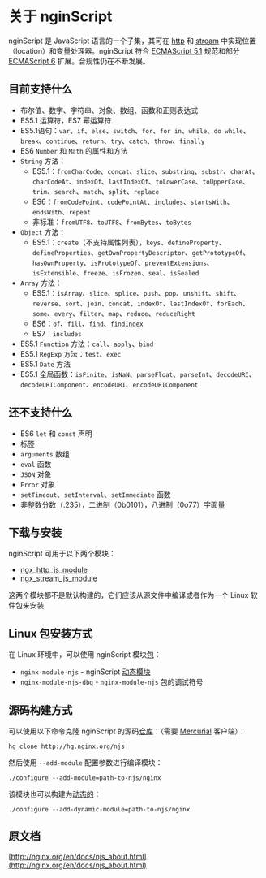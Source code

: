 # 关于 nginScript

nginScript 是 JavaScript 语言的一个子集，其可在 [http](http://nginx.org/en/docs/http/ngx_http_js_module.html) 和 [stream](http://nginx.org/en/docs/stream/ngx_stream_js_module.html) 中实现位置（location）和变量处理器。nginScript 符合 [ECMAScript 5.1](http://www.ecma-international.org/ecma-262/5.1/) 规范和部分 [ECMAScript 6](http://www.ecma-international.org/ecma-262/6.0/) 扩展。合规性仍在不断发展。

## 目前支持什么
- 布尔值、数字、字符串、对象、数组、函数和正则表达式
- ES5.1 运算符，ES7 幂运算符
- ES5.1语句：`var`、`if`、`else`、`switch`、`for`、`for in`、`while`、`do while`、`break`、`continue`、`return`、`try`、`catch`、`throw`、`finally`
- ES6 `Number` 和 `Math` 的属性和方法
- `String` 方法：
    - ES5.1：`fromCharCode`、`concat`、`slice`、`substring`、`substr`、`charAt`、`charCodeAt`、`indexOf`、`lastIndexOf`、`toLowerCase`、`toUpperCase`、`trim`、`search`、`match`、`split`、`replace`
    - ES6：`fromCodePoint`、`codePointAt`、`includes`、`startsWith`、`endsWith`、`repeat`
    - 非标准：`fromUTF8`、`toUTF8`、`fromBytes`、`toBytes`
- `Object` 方法：
    - ES5.1：`create`（不支持属性列表），`keys`、`defineProperty`、`defineProperties`、`getOwnPropertyDescriptor`、`getPrototypeOf`、`hasOwnProperty`、`isPrototypeOf`、`preventExtensions`、`isExtensible`、`freeze`、`isFrozen`、`seal`、`isSealed`
- `Array` 方法：
    - ES5.1：`isArray`、`slice`、`splice`、`push`、`pop`、`unshift`、`shift`、`reverse`、`sort`、`join`、`concat`、`indexOf`、`lastIndexOf`、`forEach`、`some`、`every`、`filter`、`map`、`reduce`、`reduceRight`
    - ES6：`of`、`fill`、`find`、`findIndex`
    - ES7：`includes`
- ES5.1 `Function` 方法：`call`、`apply`、`bind`
- ES5.1 `RegExp` 方法：`test`、`exec`
- ES5.1 `Date` 方法
- ES5.1 全局函数：`isFinite`、`isNaN`、`parseFloat`、`parseInt`、`decodeURI`、`decodeURIComponent`、`encodeURI`、`encodeURIComponent`

## 还不支持什么
- ES6 `let` 和 `const` 声明
- 标签
- `arguments` 数组
- `eval` 函数
- `JSON` 对象
- `Error` 对象
- `setTimeout`、`setInterval`、`setImmediate` 函数
- 非整数分数（.235），二进制（0b0101），八进制（0o77）字面量

## 下载与安装
nginScript 可用于以下两个模块：

- [ngx_http_js_module](http://nginx.org/en/docs/http/ngx_http_js_module.html)
- [ngx_stream_js_module](http://nginx.org/en/docs/stream/ngx_stream_js_module.html)

这两个模块都不是默认构建的，它们应该从源文件中编译或者作为一个 Linux 软件包来安装

## Linux 包安装方式
在 Linux 环境中，可以使用 nginScript 模块[包](http://nginx.org/en/linux_packages.html#dynmodules)：

- `nginx-module-njs` - nginScript [动态模块](http://nginx.org/en/docs/ngx_core_module.html#load_module)
- `nginx-module-njs-dbg` - `nginx-module-njs` 包的调试符号

## 源码构建方式
可以使用以下命令克隆 nginScript 的源码[仓库](http://hg.nginx.org/njs?_ga=2.71762323.1468443122.1505551652-1890203964.1497190280)：（需要 [Mercurial](https://www.mercurial-scm.org/) 客户端）：

```
hg clone http://hg.nginx.org/njs
```

然后使用 `--add-module` 配置参数进行编译模块：

```
./configure --add-module=path-to-njs/nginx
```

该模块也可以构建为[动态的](http://nginx.org/en/docs/ngx_core_module.html#load_module)：

```
./configure --add-dynamic-module=path-to-njs/nginx
```

## 原文档

[http://nginx.org/en/docs/njs_about.html](http://nginx.org/en/docs/njs_about.html)